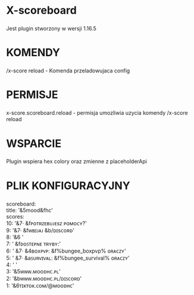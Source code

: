 <h1 align="left">X-scoreboard</h1>

###

<p align="left">Jest plugin stworzony w wersji 1.16.5</p>

###

<h1 align="left">KOMENDY</h1>

###

<p align="left">/x-score reload - Komenda przeladowujaca config</p>

###

<h1 align="left">PERMISJE</h1>

###

<p align="left">x-score.scoreboard.reload - permisja umozliwia uzycia komendy /x-score reload</p>

###

<h1 align="left">WSPARCIE</h1>

###

<p align="left">Plugin wspiera hex colory oraz zmienne z placeholderApi</p>

###

<h1 align="left">PLIK KONFIGURACYJNY</h1>

###

<p align="left">scoreboard:<br>  title: '&5mood&fhc'<br>  scores:<br>    10: '&7· &fᴘᴏᴛʀᴢᴇʙᴜᴊᴇsᴢ ᴘᴏᴍᴏᴄʏ?'<br>    9: '&7· &fᴡʙɪᴊᴀᴊ &b/ᴅɪsᴄᴏʀᴅ'<br>    8: '&6 '<br>    7:  '    &fᴅᴏꜱᴛᴇᴘɴᴇ ᴛʀʏʙʏ:'<br>    6:  '    &7· &4ʙᴏxᴘᴠᴘ: &f%bungee_boxpvp% ɢʀᴀᴄᴢʏ'<br>    5: '    &7· &aꜱᴜʀᴠɪᴠᴀʟ: &f%bungee_survival% ɢʀᴀᴄᴢʏ'<br>    4: ' '<br>    3: '&5ᴡᴡᴡ.ᴍᴏᴏᴅʜᴄ.ᴘʟ'<br>    2: '&bᴡᴡᴡ.ᴍᴏᴏᴅʜᴄ.ᴘʟ/ᴅɪꜱᴄᴏʀᴅ'<br>    1: '&6ᴛɪᴋᴛᴏᴋ.ᴄᴏᴍ/@ᴍᴏᴏᴅʜᴄ'</p>

###

